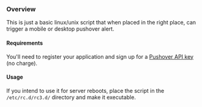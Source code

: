 ### Overview

This is just a basic linux/unix script that when placed in the right place, can trigger a mobile or desktop pushover alert.

#### Requirements

You'll need to register your application and sign up for a [Pushover API key](https://pushover.net/api) (no charge).

#### Usage

If you intend to use it for server reboots, place the script in the `/etc/rc.d/rc3.d/` directory and make it executable.